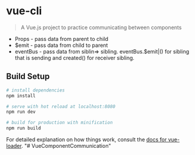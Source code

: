 # vue-cli

> A Vue.js project to practice communicating between components
* Props - pass data from parent to child
* $emit - pass data from child to parent 
* eventBus - pass data from siblin=> sibling. eventBus.$emit|() for sibling that is sending and created() for receiver sibling. 


## Build Setup

``` bash
# install dependencies
npm install

# serve with hot reload at localhost:8080
npm run dev

# build for production with minification
npm run build
```

For detailed explanation on how things work, consult the [docs for vue-loader](http://vuejs.github.io/vue-loader).
"# VueComponentCommunication" 

